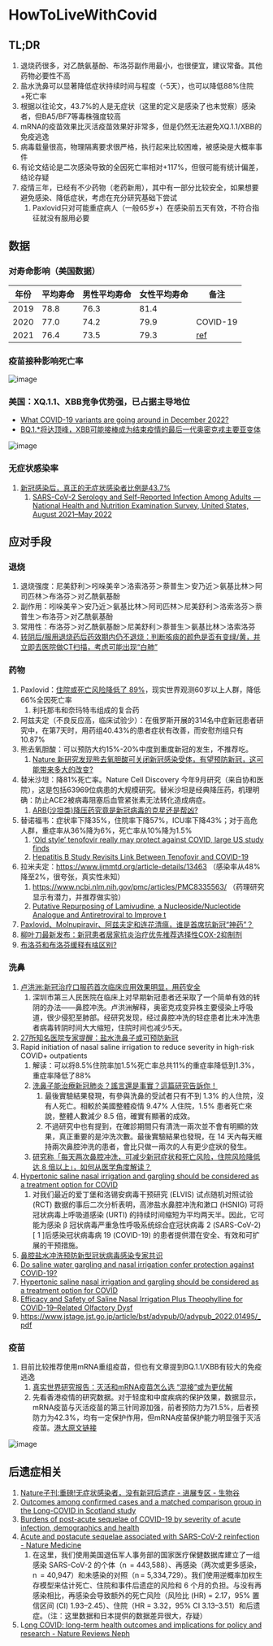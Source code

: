 # HowToLiveWithCovid

## TL;DR

1. 退烧药很多，对乙酰氨基酚、布洛芬副作用最小，也很便宜，建议常备。其他药物必要性不高
2. 盐水洗鼻可以显著降低症状持续时间与程度（-5天），也可以降低88%住院+死亡率
3. 根据以往论文，43.7%的人是无症状（这里的定义是感染了也未觉察）感染者，但BA5/BF7等毒株强度较高
4. mRNA的疫苗效果比灭活疫苗效果好非常多，但是仍然无法避免XQ.1.1/XBB的免疫逃逸
5. 病毒载量很高，物理隔离要求很严格，执行起来比较困难，被感染是大概率事件
6. 有论文结论是二次感染导致的全因死亡率相对+117%，但很可能有统计偏差，结论存疑
7. 疫情三年，已经有不少药物（老药新用），其中有一部分比较安全，如果想要避免感染、降低症状，考虑在充分研究基础下尝试
    1. Paxlovid只对可能重症病人（一般65岁+）在感染前五天有效，不符合指征就没有服用必要

## 数据

### 对寿命影响（美国数据）

| 年份 | 平均寿命 | 男性平均寿命 | 女性平均寿命 | 备注     |
|------|----------|--------------|--------------|----------|
| 2019 | 78.8     | 76.3         | 81.4         |          |
| 2020 | 77.0     | 74.2         | 79.9         | COVID-19 |
| 2021 | 76.4     | 73.5         | 79.3         | [ref](https://www.cankaoxiaoxi.com/world/20221223/2499542.shtml)      |

### 疫苗接种影响死亡率

![image](https://user-images.githubusercontent.com/2707039/209966790-c01cf393-e5e9-4b62-9776-1cec8ff9f651.png)

### 美国：XQ.1.1、XBB竞争优势强，已占据主导地位

- [What COVID-19 variants are going around in December 2022?](https://www.nebraskamed.com/COVID/what-covid-19-variants-are-going-around)
- [BQ.1.*将达顶峰，XBB可能接棒成为结束疫情的最后一代奥密克戎主要亚变体](https://m.medsci.cn/article/show_article.do?id=1855e5045431)

![image](https://user-images.githubusercontent.com/2707039/209969443-3e1065a5-9406-4c86-aa2a-d6c38f424032.png)

### 无症状感染率

1. [新冠感染后，真正的无症状感染者比例是43.7%](https://mp.weixin.qq.com/s/jR1P7ND_B4DT8Vtp6jP3tg)
    1. [SARS-CoV-2 Serology and Self-Reported Infection Among Adults — National Health and Nutrition Examination Survey, United States, August 2021–May 2022](https://www.cdc.gov/mmwr/volumes/71/wr/mm7148a4.htm)

## 应对手段

### 退烧

1. 退烧强度：尼美舒利＞吲哚美辛＞洛索洛芬＞萘普生＞安乃近＞氨基比林＞阿司匹林＞布洛芬＞对乙酰氨基酚
2. 副作用：吲哚美辛＞安乃近＞氨基比林＞阿司匹林＞尼美舒利＞洛索洛芬＞萘普生＞布洛芬＞对乙酰氨基酚
3. 常用性：布洛芬＞对乙酰氨基酚＞尼美舒利＞萘普生＞氨基比林＞洛索洛芬
4. [转阴后/服用退烧药后药效期内仍不退烧：判断咳痰的颜色是否有变绿/黄，并立即去医院做CT扫描，考虑可能出现“白肺”](https://www.bilibili.com/video/BV1H3411X7D7/?spm_id_from=333.999.0.0)

### 药物

1. Paxlovid：[住院或死亡风险降低了 89%](https://www.pfizer.com/news/press-release/press-release-detail/pfizers-novel-covid-19-oral-antiviral-treatment-candidate)，现实世界观测60岁以上人群，降低66%全因死亡率
    1. 利托那韦和奈玛特韦组成的复合药
2. 阿兹夫定（不良反应高，临床试验少）：在俄罗斯开展的314名中症新冠患者研究中，在第7天时，用药组40.43%的患者症状有改善，而安慰剂组只有10.87%
3. 熊去氧胆酸：可以预防大约15%-20%中度到重度新冠的发生，不推荐吃。
    1. [Nature 新研究发现熊去氧胆酸可关闭新冠感染受体，有望预防新冠，这可能带来多大的改变? ](https://www.zhihu.com/question/570771866)
4. 替米沙坦：降81%死亡率。Nature Cell Discovery 今年9月研究（来自协和医院），这是包括63969位病患的大规模研究。替米沙坦是经典降压药，机理明确：防止ACE2被病毒阻塞后血管紧张素无法转化造成病症。
    1. [ARB(沙坦类)降压药究竟是新冠病毒的克星还是帮凶?](https://www.haoyishu.com/web/article/4921)
5. 替诺福韦：症状率下降35%，住院率下降57%，ICU率下降43%；对于高危人群，重症率从36%降为6%，死亡率从10%降为1.5%
    1. [‘Old style’ tenofovir really may protect against COVID, large US study finds](https://www.aidsmap.com/news/oct-2022/old-style-tenofovir-really-may-protect-against-covid-large-us-study-finds)
    2. [Hepatitis B Study Revisits Link Between Tenofovir and COVID-19](https://www.poz.com/article/hepatitis-b-study-revisits-link-tenofovir-covid19)
6. 拉米夫定：https://www.ijmmtd.org/article-details/13463 （感染率从48%降至2%，很夸张，真实性未知）
    1. https://www.ncbi.nlm.nih.gov/pmc/articles/PMC8335563/ （药理研究显示有潜力，并推荐做实验）
    2. [Putative Repurposing of Lamivudine, a Nucleoside/Nucleotide Analogue and Antiretroviral to Improve t](https://www.frontiersin.org/articles/10.3389/fonc.2021.664794/full)
7. [Paxlovid、Molnupiravir、阿兹夫定和连花清瘟，谁是首席抗新冠“神药”？](https://mp.weixin.qq.com/s/EB97NnPz-raOa7hieFm7mg)
8. [柳叶刀最新发布：新冠患者居家抗炎治疗优先推荐选择性COX-2抑制剂](https://mp.weixin.qq.com/s/UZMdqwRLVzrrVyFOwcSahA)
9. [布洛芬和布洛芬缓释有啥区别?](https://www.zhihu.com/question/573216624/answer/2810976086)

### 洗鼻

1. [卢洪洲:新冠治疗口服药首次临床应用效果明显，用药安全](https://so.icswb.com/h/204/20220428/760054.html)
    1. 深圳市第三人民医院在临床上对早期新冠患者还采取了一个简单有效的转阴的办法——鼻腔冲洗。卢洪洲解释，奥密克戎变异株主要侵染上呼吸道，很少侵犯至肺部。经研究发现，经过鼻腔冲洗的轻症患者比未冲洗患者病毒转阴时间大大缩短，住院时间也减少5天。
2. [27所知名医院专家提醒：盐水洗鼻子或可预防新冠](https://jiankang.163.com/22/0512/13/H7612E9N003896SS.html)
3. Rapid initiation of nasal saline irrigation to reduce severity in high-risk COVID+ outpatients
    1. 解读：可以将8.5%住院率加1.5%死亡率总共11%的重症率降低到1.3%，重症率降低了88%
    2. [洗鼻子能治療新冠肺炎？謠言還是事實？這篇研究告訴你！](https://www.hypersoo.com/pages/nasal11)
        1. 最後實驗結果發現，有參與洗鼻的受試者只有不到 1.3% 的人住院，沒有人死亡。相較於美國整體疫情 9.47% 人住院，1.5% 患者死亡來說，整體人數減少 8.5 倍，確實有顯著的成效。
        2. 不過研究中也有提到，在確診期間只有清洗一兩次並不會有明顯的效果，真正重要的是沖洗次數。最後實驗結果也發現，在 14 天內每天維持兩次鼻腔沖洗的患者，會比只做一兩次的人有更少症狀的發生。
    3. [研究称「每天两次鼻腔冲洗，可减少新冠症状和死亡风险，住院风险降低达 8 倍以上」，如何从医学角度解读？](https://www.zhihu.com/question/566580813)
4. [Hypertonic saline nasal irrigation and gargling should be considered as a treatment option for COVID](https://www.ncbi.nlm.nih.gov/pmc/articles/PMC7193539/)
    1. 对我们最近的爱丁堡和洛锡安病毒干预研究 (ELVIS) 试点随机对照试验 (RCT) 数据的事后二次分析表明，高渗盐水鼻腔冲洗和漱口 (HSNIG) 可将冠状病毒上呼吸道感染 (URTI) 的持续时间缩短为平均两天半。因此，它可能为感染 β 冠状病毒严重急性呼吸系统综合症冠状病毒 2 (SARS-CoV-2) [ 1 ]后感染冠状病毒病 19 (COVID-19) 的患者提供潜在安全、有效和可扩展的干预措施。
5. [鼻腔盐水冲洗预防新型冠状病毒感染专家共识](https://cjoo.fdeent.org/CN/abstract/abstract12504.shtml)
6. [Do saline water gargling and nasal irrigation confer protection against COVID-19?](https://www.ncbi.nlm.nih.gov/pmc/articles/PMC7528968/)
7. [Hypertonic saline nasal irrigation and gargling should be considered as a treatment option for COVID](https://www.ncbi.nlm.nih.gov/pmc/articles/PMC7193539/)
8. [Efficacy and Safety of Saline Nasal Irrigation Plus Theophylline for COVID-19–Related Olfactory Dysf](https://jamanetwork.com/journals/jamaotolaryngology/fullarticle/2793987)
9. https://www.jstage.jst.go.jp/article/bst/advpub/0/advpub_2022.01495/_pdf


### 疫苗

1. 目前比较推荐使用mRNA重组疫苗，但也有文章提到BQ.1.1/XBB有较大的免疫逃逸
    1. [真实世界研究报告：灭活和mRNA疫苗怎么选 “混接”或为更优解](https://baijiahao.baidu.com/s?id=1732036844855099444&wfr=spider&for=pc)
    2. 先看香港疫情的研究数据。对于轻度和中度疾病的保护效果，数据显示，mRNA疫苗与灭活疫苗的第三针同源加强，前者预防力为71.5%，后者预防力为42.3%，均有一定保护作用，但mRNA疫苗保护能力明显强于灭活疫苗。[港大原文链接](http://www.med.hku.hk/en/news/press//-/media/HKU-Med-Fac/News/slides/20220314-sims_wave_5_omicron_2022_03_14_final.ashx)

![image](https://user-images.githubusercontent.com/2707039/209971397-a4072efe-d37a-487e-b8d8-58f91e09a82b.png)


## 后遗症相关
1. [Nature子刊:重磅!无症状感染者，没有新冠后遗症 - 进展专区 - 生物谷](https://news.bioon.com/article/754fe43262fb.html)
2. [Outcomes among confirmed cases and a matched comparison group in the Long-COVID in Scotland study](https://www.nature.com/articles/s41467-022-33415-5)
3. [Burdens of post-acute sequelae of COVID-19 by severity of acute infection, demographics and health](https://www.nature.com/articles/s41467-021-26513-3)
4. [Acute and postacute sequelae associated with SARS-CoV-2 reinfection - Nature Medicine](https://www.nature.com/articles/s41591-022-02051-3)
    1. 在这里，我们使用美国退伍军人事务部的国家医疗保健数据库建立了一组感染 SARS-CoV-2 的个体（n  = 443,588）、再感染（两次或更多感染，n  = 40,947）和未感染的对照（n = 5,334,729）。我们使用逆概率加权生存模型来估计死亡、住院和事件后遗症的风险和 6 个月的负担。与没有再感染相比，再感染会导致额外的死亡风险（风险比 (HR) = 2.17，95% 置信区间 (CI) 1.93–2.45）、住院（HR = 3.32，95% CI 3.13–3.51）和后遗症。（注：这里数据和日本提供的数据差异很大，存疑）
5. L[ong COVID: long-term health outcomes and implications for policy and research - Nature Reviews Neph](https://www.nature.com/articles/s41581-022-00652-2)

